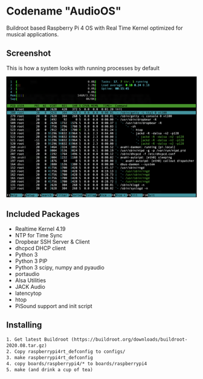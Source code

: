 # Codename "AudioOS"
Buildroot based Raspberry Pi 4 OS with Real Time Kernel optimized for musical applications.

## Screenshot

This is how a system looks with running processes by default

![screenshot](images/screenshot.png?raw=true)

## Included Packages
* Realtime Kernel 4.19
* NTP for Time Sync
* Dropbear SSH Server & Client
* dhcpcd DHCP client
* Python 3
* Python 3 PIP
* Python 3 scipy, numpy and pyaudio
* portaudio
* Alsa Utilities
* JACK Audio
* latencytop
* htop
* PiSound support and init script

## Installing

```
1. Get latest Buildroot (https://buildroot.org/downloads/buildroot-2020.08.tar.gz)
2. Copy raspberrypi4rt_defconfig to configs/
3. make raspberrypi4rt_defconfig 
4. copy boards/raspberrypi4/* to boards/raspberrypi4
5. make (and drink a cup of tea)
```
